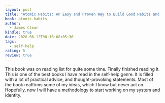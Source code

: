 ```yaml
---
layout: post
title: "Atomic Habits: An Easy and Proven Way to Build Good Habits and Break Bad Ones"
book: atomic-habits
author:
  - James Clear
kindle: true
date: 2020-06-12T08:16:08+05:30
tags:
  - self-help
rating: 5
review: true
---
```


This book was on reading list for quite some time. Finally finished reading it. This is one of the best books I have read in the self-help genre. It is filled with a lot of practical advice, and thought-provoking statements. Most of the book reaffirms some of my ideas, which I know but never act on. Hopefully, now I will have a methodology to start working on my system and identity.